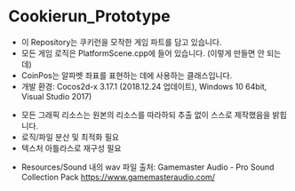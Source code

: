 # Cookierun_Prototype

* 이 Repository는 쿠키런을 모작한 게임 파트를 담고 있습니다.
* 모든 게임 로직은 PlatformScene.cpp에 들어 있습니다. (이렇게 만들면 안 되는데)
* CoinPos는 알파벳 좌표를 표현하는 데에 사용하는 클래스입니다.
* 개발 환경: Cocos2d-x 3.17.1 (2018.12.24 업데이트), Windows 10 64bit, Visual Studio 2017)

+ 모든 그래픽 리소스는 원본의 리소스를 따라하되 추출 없이 스스로 제작했음을 밝힙니다.
+ 로직/파일 분산 및 최적화 필요
+ 텍스처 아틀라스로 재구성 필요

- Resources/Sound 내의 wav 파일 출처: Gamemaster Audio - Pro Sound Collection Pack 
https://www.gamemasteraudio.com/
